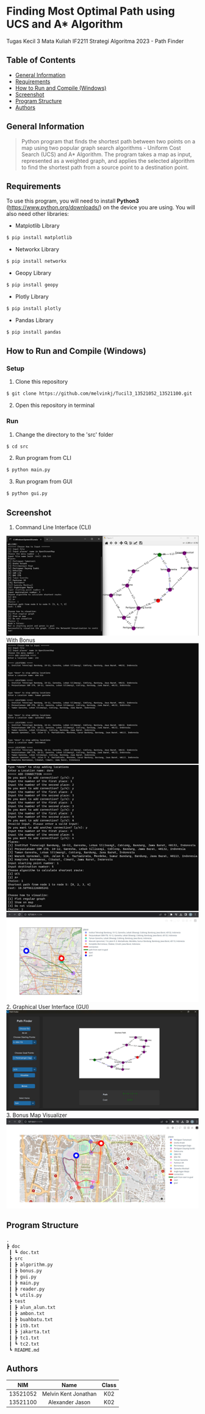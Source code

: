 # Finding Most Optimal Path using UCS and A* Algorithm
Tugas Kecil 3 Mata Kuliah IF2211 Strategi Algoritma 2023 - Path Finder

## **Table of Contents**
* [General Information](#general-information)
* [Requirements](#requirements)
* [How to Run and Compile (Windows)](#how-to-run-and-compile-windows)
* [Screenshot](#screenshot)
* [Program Structure](#program-structure)
* [Authors](#authors)

## **General Information**
>Python program that finds the shortest path between two points on a map using two popular graph search algorithms - Uniform Cost Search (UCS) and A* Algorithm. The program takes a map as input, represented as a weighted graph, and applies the selected algorithm to find the shortest path from a source point to a destination point.

## **Requirements**
To use this program, you will need to install **Python3** (https://www.python.org/downloads/) on the device you are using. You will also need other libraries:
* Matplotlib Library
```sh
$ pip install matplotlib
```
* Networkx Library
```sh
$ pip install networkx
```
* Geopy Library
```sh
$ pip install geopy
```
* Plotly Library
```sh
$ pip install plotly
```
* Pandas Library
```sh
$ pip install pandas
```

## **How to Run and Compile (Windows)**
### **Setup**
1. Clone this repository <br>
```sh 
$ git clone https://github.com/melvinkj/Tucil3_13521052_13521100.git
```
2. Open this repository in terminal
### **Run**
1. Change the directory to the 'src' folder <br>
```sh 
$ cd src
```

2. Run program from CLI<br>
```sh 
$ python main.py
```

3. Run program from GUI<br>
```sh 
$ python gui.py
```

## **Screenshot**

1. Command Line Interface (CLI)
<img src="doc/cli_nonbonus.jpg"> 
With Bonus
<img src="doc/cli_bonus (2).jpg"> 
<img src="doc/cli_bonus (1).jpg"> 
<img src="doc/cli_bonus.jpg"> 
2. Graphical User Interface (GUI)
<img src="doc/gui.jpg"> 
3. Bonus Map Visualizer
<img src="doc/map_bonus.jpg"> 



## **Program Structure**
```
.
┣ doc
 ┃ ┗ doc.txt
 ┣ src
 ┃ ┣ algorithm.py
 ┃ ┣ bonus.py
 ┃ ┣ gui.py
 ┃ ┣ main.py
 ┃ ┣ reader.py
 ┃ ┗ utils.py
 ┣ test
 ┃ ┣ alun_alun.txt
 ┃ ┣ ambon.txt
 ┃ ┣ buahbatu.txt
 ┃ ┣ itb.txt
 ┃ ┣ jakarta.txt
 ┃ ┣ tc1.txt
 ┃ ┗ tc2.txt
 ┗ README.md
```

## **Authors**

| **NIM**  |       **Name**        | **Class**  |       
| :------: | :-------------------: | :------:   | 
| 13521052 |    Melvin Kent Jonathan   | K02
| 13521100 |    Alexander Jason    | K02
